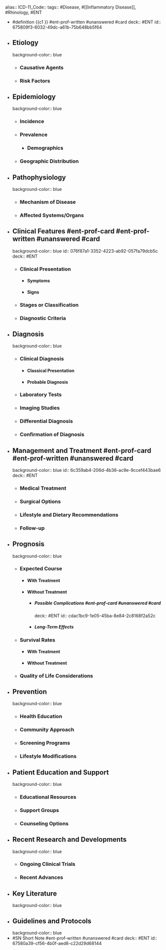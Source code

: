 alias::
ICD-11_Code::
tags:: #Disease, #[[Inflammatory Disease]], #Rhinology, #ENT

- #definition {{c1 }} #ent-prof-written #unanswered #card
  deck:: #ENT
  id:: 675809f3-6032-49dc-a61b-75b648bb5f64
- ## Etiology
  background-color:: blue
  - ### Causative Agents
  - ### Risk Factors
- ## Epidemiology
  background-color:: blue
  - ### Incidence
  - ### Prevalence
    - ### Demographics
  - ### Geographic Distribution
- ## Pathophysiology
  background-color:: blue
  - ### Mechanism of Disease
  - ### Affected Systems/Organs
- ## Clinical Features #ent-prof-card #ent-prof-written #unanswered #card
  background-color:: blue
  id:: 076f87a1-3352-4223-ab92-057fa79dcb5c
  deck:: #ENT
  - ### Clinical Presentation
    - #### Symptoms
    - #### Signs
  - ### Stages or Classification
  - ### Diagnostic Criteria
- ## Diagnosis
  background-color:: blue
  - ### Clinical Diagnosis
    - #### Classical Presentation
    - #### Probable Diagnosis
  - ### Laboratory Tests
  - ### Imaging Studies
  - ### Differential Diagnosis
  - ### Confirmation of Diagnosis
- ## Management and Treatment #ent-prof-card #ent-prof-written #unanswered #card
  background-color:: blue
  id:: 6c359ab4-206d-4b36-ac9e-9ccef443bae6
  deck:: #ENT
  - ### Medical Treatment
  - ### Surgical Options
  - ### Lifestyle and Dietary Recommendations
  - ### Follow-up
- ## Prognosis
  background-color:: blue
  - ### Expected Course
    - #### With Treatment
    - #### Without Treatment
      - ##### Possible Complications #ent-prof-card #unanswered #card
        deck:: #ENT
        id:: cdac1bc9-1e05-45ba-8e84-2c8168f2a52c
      - ##### Long-Term Effects
  - ### Survival Rates
    - #### With Treatment
    - #### Without Treatment
  - ### Quality of Life Considerations
- ## Prevention
  background-color:: blue
  - ### Health Education
  - ### Community Approach
  - ### Screening Programs
  - ### Lifestyle Modifications
- ## Patient Education and Support
  background-color:: blue
  - ### Educational Resources
  - ### Support Groups
  - ### Counseling Options
- ## Recent Research and Developments
  background-color:: blue
  - ### Ongoing Clinical Trials
  - ### Recent Advances
- ## Key Literature
  background-color:: blue
- ## Guidelines and Protocols
  background-color:: blue
- #SN Short Note #ent-prof-written #unanswered #card
  deck:: #ENT
  id:: 67580a39-cf56-4b0f-aed8-c22d29d68144
